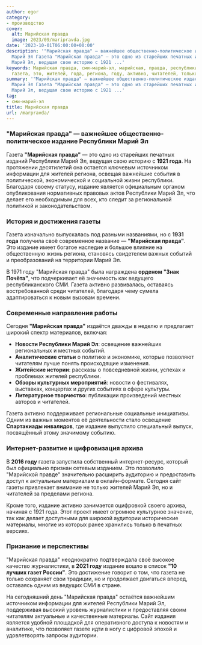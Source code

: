 ```yaml
---
author: egor
category:
- производство
cover:
  alt: Марийская правда
  image: 2023/09/maripravda.jpg
date: '2023-10-01T06:00:00+00:00'
description: '"Марийская правда" — важнейшее общественно-политическое издание Республики
  Марий Эл Газета "Марийская правда" — это одно из старейших печатных изданий Республики
  Марий Эл, ведущая свою историю с 1921 ...'
keywords: Марийская правда, сми-марий-эл, марийская, правда, республики, марий, издание,
  газета, это, жителей, года, региона, году, активно, читателей, только, печатных
summary: '"Марийская правда" — важнейшее общественно-политическое издание Республики
  Марий Эл Газета "Марийская правда" — это одно из старейших печатных изданий Республики
  Марий Эл, ведущая свою историю с 1921 ...'
tag:
- сми-марий-эл
title: Марийская правда
url: /marpravda/
---
```


### **"Марийская правда" — важнейшее общественно-политическое издание Республики Марий Эл**

Газета **"Марийская правда"** — это одно из старейших печатных изданий Республики Марий Эл, ведущая свою историю с **1921 года**. На протяжении десятилетий она остается ключевым источником информации для жителей региона, освещая важнейшие события в политической, экономической и социальной жизни республики. Благодаря своему статусу, издание является официальным органом опубликования нормативных правовых актов Республики Марий Эл, что делает его необходимым для всех, кто следит за региональной политикой и законодательством.

### История и достижения газеты

Газета изначально выпускалась под разными названиями, но с **1931 года** получила своё современное название — **"Марийская правда"**. Это издание имеет богатое наследие и большое влияние на общественную жизнь региона, становясь свидетелем важных событий и преобразований на территории Марий Эл.

В 1971 году "Марийская правда" была награждена **орденом "Знак Почёта"**, что подчеркивает её значимость как ведущего республиканского СМИ. Газета активно развивалась, оставаясь востребованной среди читателей, благодаря чему сумела адаптироваться к новым вызовам времени.

### Современные направления работы

Сегодня **"Марийская правда"** издаётся дважды в неделю и предлагает широкий спектр материалов, включая:

- **Новости Республики Марий Эл**: освещение важнейших региональных и местных событий.
- **Аналитические статьи** о политике и экономике, которые позволяют читателям лучше понять происходящие изменения.
- **Житейские истории**: рассказы о повседневной жизни, успехах и проблемах жителей республики.
- **Обзоры культурных мероприятий**: новости о фестивалях, выставках, концертах и других событиях в сфере культуры.
- **Литературное творчество**: публикации произведений местных авторов и читателей.

Газета активно поддерживает региональные социальные инициативы. Одним из важных моментов её деятельности стало освещение **Спартакиады инвалидов**, где издание выпустило специальный выпуск, посвящённый этому значимому событию.

### Интернет-развитие и цифровизация архива

В **2016 году** газета запустила собственный интернет-ресурс, который был официально признан сетевым изданием. Это позволило "Марийской правде" значительно расширить аудиторию и предоставить доступ к актуальным материалам в онлайн-формате. Сегодня сайт газеты привлекает внимание не только жителей Марий Эл, но и читателей за пределами региона.

Кроме того, издание активно занимается оцифровкой своего архива, начиная с 1921 года. Этот проект имеет огромное культурное значение, так как делает доступными для широкой аудитории исторические материалы, многие из которых ранее хранились только в печатных версиях.

### Признание и перспективы

"Марийская правда" неоднократно подтверждала своё высокое качество журналистики, в **2021 году** издание вошло в список **"10 лучших газет России"**. Это достижение говорит о том, что газета не только сохраняет свои традиции, но и продолжает двигаться вперед, оставаясь одним из ведущих СМИ в стране.

На сегодняшний день "Марийская правда" остаётся важнейшим источником информации для жителей Республики Марий Эл, поддерживая высокий уровень журналистики и предоставляя своим читателям актуальные и качественные материалы. Сайт издания является удобной площадкой для оперативного доступа к новостям и аналитике, что позволяет газете идти в ногу с цифровой эпохой и удовлетворять запросы аудитории.